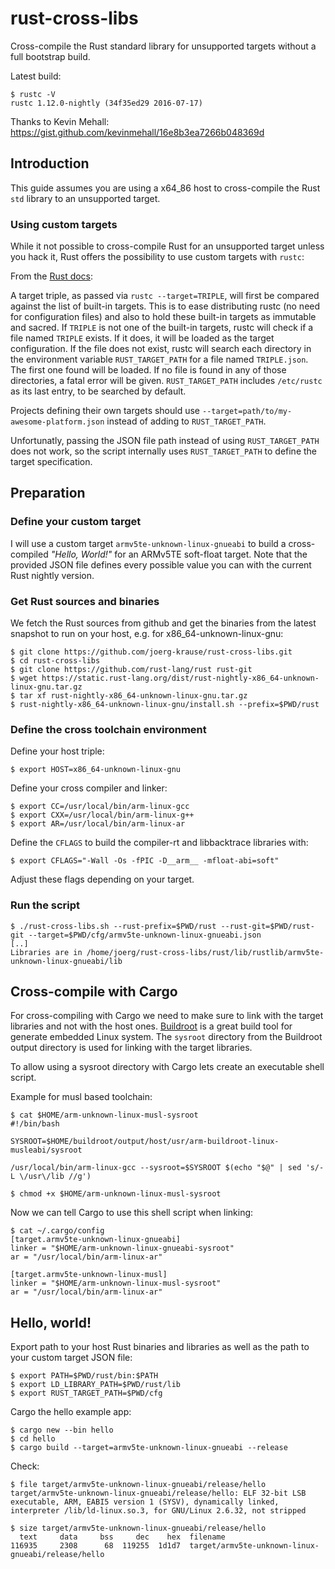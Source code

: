 # rust-cross-libs

Cross-compile the Rust standard library for unsupported targets without a
full bootstrap build.

Latest build:

```
$ rustc -V
rustc 1.12.0-nightly (34f35ed29 2016-07-17)
```

Thanks to Kevin Mehall: https://gist.github.com/kevinmehall/16e8b3ea7266b048369d

## Introduction

This guide assumes you are using a x64_86 host to cross-compile the Rust
`std` library to an unsupported target.

### Using custom targets

While it not possible to cross-compile Rust for an unsupported target unless
you hack it, Rust offers the possibility to use custom targets with `rustc`:

From the [Rust docs](http://doc.rust-lang.org/1.1.0/rustc_back/target/index.html#using-custom-targets):

>
A target triple, as passed via `rustc --target=TRIPLE`, will first be
compared against the list of built-in targets. This is to ease distributing
rustc (no need for configuration files) and also to hold these built-in
targets as immutable and sacred. If `TRIPLE` is not one of the built-in
targets, rustc will check if a file named `TRIPLE` exists. If it does, it
will be loaded as the target configuration. If the file does not exist,
rustc will search each directory in the environment variable
`RUST_TARGET_PATH` for a file named `TRIPLE.json`. The first one found will
be loaded. If no file is found in any of those directories, a fatal error
will be given. `RUST_TARGET_PATH` includes `/etc/rustc` as its last entry,
to be searched by default.

>
Projects defining their own targets should use
`--target=path/to/my-awesome-platform.json` instead of adding to
`RUST_TARGET_PATH`.

Unfortunatly, passing the JSON file path instead of using `RUST_TARGET_PATH`
does not work, so the script internally uses `RUST_TARGET_PATH` to define
the target specification.

## Preparation

### Define your custom target

I will use a custom target `armv5te-unknown-linux-gnueabi` to build a
cross-compiled *"Hello, World!"* for an ARMv5TE soft-float target. Note that
the provided JSON file defines every possible value you can with the current
Rust nightly version.

### Get Rust sources and binaries

We fetch the Rust sources from github and get the binaries from the latest
snapshot to run on your host, e.g. for x86_64-unknown-linux-gnu:

    $ git clone https://github.com/joerg-krause/rust-cross-libs.git
    $ cd rust-cross-libs
    $ git clone https://github.com/rust-lang/rust rust-git
    $ wget https://static.rust-lang.org/dist/rust-nightly-x86_64-unknown-linux-gnu.tar.gz
    $ tar xf rust-nightly-x86_64-unknown-linux-gnu.tar.gz
    $ rust-nightly-x86_64-unknown-linux-gnu/install.sh --prefix=$PWD/rust

### Define the cross toolchain environment

Define your host triple:

    $ export HOST=x86_64-unknown-linux-gnu

Define your cross compiler and linker:

    $ export CC=/usr/local/bin/arm-linux-gcc
    $ export CXX=/usr/local/bin/arm-linux-g++
    $ export AR=/usr/local/bin/arm-linux-ar

Define the `CFLAGS` to build the compiler-rt and libbacktrace libraries with:

    $ export CFLAGS="-Wall -Os -fPIC -D__arm__ -mfloat-abi=soft"

Adjust these flags depending on your target.

### Run the script

    $ ./rust-cross-libs.sh --rust-prefix=$PWD/rust --rust-git=$PWD/rust-git --target=$PWD/cfg/armv5te-unknown-linux-gnueabi.json
    [..]
    Libraries are in /home/joerg/rust-cross-libs/rust/lib/rustlib/armv5te-unknown-linux-gnueabi/lib

## Cross-compile with Cargo

For cross-compiling with Cargo we need to make sure to link with the target
libraries and not with the host ones. [Buildroot](https://buildroot.org/) is a
great build tool for generate embedded Linux system. The `sysroot` directory
from the Buildroot output directory is used for linking with the target
libraries.

To allow using a sysroot directory with Cargo lets create an executable shell
script.

Example for musl based toolchain:

```
$ cat $HOME/arm-unknown-linux-musl-sysroot
#!/bin/bash

SYSROOT=$HOME/buildroot/output/host/usr/arm-buildroot-linux-musleabi/sysroot

/usr/local/bin/arm-linux-gcc --sysroot=$SYSROOT $(echo "$@" | sed 's/-L \/usr\/lib //g')

$ chmod +x $HOME/arm-unknown-linux-musl-sysroot
```

Now we can tell Cargo to use this shell script when linking:

```
$ cat ~/.cargo/config
[target.armv5te-unknown-linux-gnueabi]
linker = "$HOME/arm-unknown-linux-gnueabi-sysroot"
ar = "/usr/local/bin/arm-linux-ar"

[target.armv5te-unknown-linux-musl]
linker = "$HOME/arm-unknown-linux-musl-sysroot"
ar = "/usr/local/bin/arm-linux-ar"
```

## Hello, world!

Export path to your host Rust binaries and libraries as well as the path to your
custom target JSON file:

    $ export PATH=$PWD/rust/bin:$PATH
    $ export LD_LIBRARY_PATH=$PWD/rust/lib
    $ export RUST_TARGET_PATH=$PWD/cfg

Cargo the hello example app:

    $ cargo new --bin hello
    $ cd hello
    $ cargo build --target=armv5te-unknown-linux-gnueabi --release

Check:

    $ file target/armv5te-unknown-linux-gnueabi/release/hello
    target/armv5te-unknown-linux-gnueabi/release/hello: ELF 32-bit LSB executable, ARM, EABI5 version 1 (SYSV), dynamically linked, interpreter /lib/ld-linux.so.3, for GNU/Linux 2.6.32, not stripped

    $ size target/armv5te-unknown-linux-gnueabi/release/hello
      text	   data	    bss	    dec	   hex	filename
    116935	   2308	     68	 119255  1d1d7	target/armv5te-unknown-linux-gnueabi/release/hello
